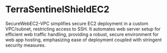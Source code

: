 # TerraSentinelShieldEC2
SecureWebEC2-VPC simplifies secure EC2 deployment in a custom VPC/subnet, restricting access to SSH. It automates web server setup for efficient web traffic handling, providing a robust, secure environment for web app hosting, emphasizing ease of deployment coupled with stringent security measures.

